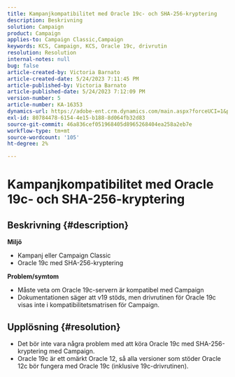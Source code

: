 ```yaml
---
title: Kampanjkompatibilitet med Oracle 19c- och SHA-256-kryptering
description: Beskrivning
solution: Campaign
product: Campaign
applies-to: Campaign Classic,Campaign
keywords: KCS, Campaign, KCS, Oracle 19c, drivrutin
resolution: Resolution
internal-notes: null
bug: false
article-created-by: Victoria Barnato
article-created-date: 5/24/2023 7:11:45 PM
article-published-by: Victoria Barnato
article-published-date: 5/24/2023 7:12:09 PM
version-number: 5
article-number: KA-16353
dynamics-url: https://adobe-ent.crm.dynamics.com/main.aspx?forceUCI=1&pagetype=entityrecord&etn=knowledgearticle&id=ab2b2ed1-66fa-ed11-8849-6045bd006b3d
exl-id: 80784478-6154-4e15-b188-8d064fb32d83
source-git-commit: 46a836cef051968405d8965268404ea258a2eb7e
workflow-type: tm+mt
source-wordcount: '105'
ht-degree: 2%

---
```


# Kampanjkompatibilitet med Oracle 19c- och SHA-256-kryptering

## Beskrivning {#description}

<b>Miljö</b>
- Kampanj eller Campaign Classic
- Oracle 19c med SHA-256-kryptering

<b>Problem/symtom</b>
- Måste veta om Oracle 19c-servern är kompatibel med Campaign
- Dokumentationen säger att v19 stöds, men drivrutinen för Oracle 19c visas inte i kompatibilitetsmatrisen för Campaign.



## Upplösning {#resolution}


- Det bör inte vara några problem med att köra Oracle 19c med SHA-256-kryptering med Campaign.
- Oracle 19c är ett omärkt Oracle 12, så alla versioner som stöder Oracle 12c bör fungera med Oracle 19c (inklusive 19c-drivrutinen).
